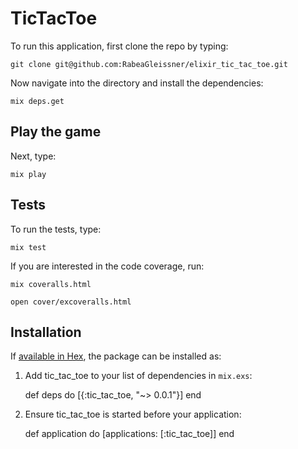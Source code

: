# TicTacToe

To run this application, first clone the repo by typing:

`git clone git@github.com:RabeaGleissner/elixir_tic_tac_toe.git`

Now navigate into the directory and install the dependencies:

`mix deps.get`

## Play the game

Next, type:

 `mix play`

## Tests

To run the tests, type:

`mix test`

If you are interested in the code coverage, run:

`mix coveralls.html`

`open cover/excoveralls.html`

## Installation

If [available in Hex](https://hex.pm/docs/publish), the package can be installed as:

  1. Add tic_tac_toe to your list of dependencies in `mix.exs`:

        def deps do
          [{:tic_tac_toe, "~> 0.0.1"}]
        end

  2. Ensure tic_tac_toe is started before your application:

        def application do
          [applications: [:tic_tac_toe]]
        end

